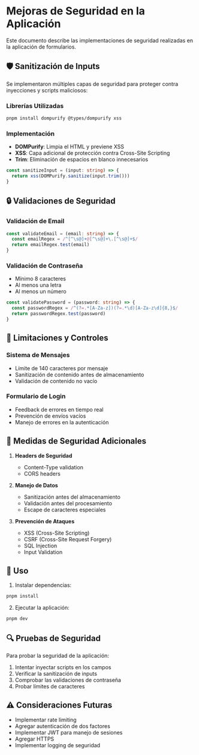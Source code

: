 # Mejoras de Seguridad en la Aplicación

Este documento describe las implementaciones de seguridad realizadas en la aplicación de formularios.

## 🛡️ Sanitización de Inputs

Se implementaron múltiples capas de seguridad para proteger contra inyecciones y scripts maliciosos:

### Librerías Utilizadas
```bash
pnpm install dompurify @types/dompurify xss
```

### Implementación
- **DOMPurify**: Limpia el HTML y previene XSS
- **XSS**: Capa adicional de protección contra Cross-Site Scripting
- **Trim**: Eliminación de espacios en blanco innecesarios

```typescript
const sanitizeInput = (input: string) => {
  return xss(DOMPurify.sanitize(input.trim()))
}
```

## 🔒 Validaciones de Seguridad

### Validación de Email
```typescript
const validateEmail = (email: string) => {
  const emailRegex = /^[^\s@]+@[^\s@]+\.[^\s@]+$/
  return emailRegex.test(email)
}
```

### Validación de Contraseña
- Mínimo 8 caracteres
- Al menos una letra
- Al menos un número
```typescript
const validatePassword = (password: string) => {
  const passwordRegex = /^(?=.*[A-Za-z])(?=.*\d)[A-Za-z\d]{8,}$/
  return passwordRegex.test(password)
}
```

## 🚧 Limitaciones y Controles

### Sistema de Mensajes
- Límite de 140 caracteres por mensaje
- Sanitización de contenido antes de almacenamiento
- Validación de contenido no vacío

### Formulario de Login
- Feedback de errores en tiempo real
- Prevención de envíos vacíos
- Manejo de errores en la autenticación

## 🔐 Medidas de Seguridad Adicionales

1. **Headers de Seguridad**
   - Content-Type validation
   - CORS headers

2. **Manejo de Datos**
   - Sanitización antes del almacenamiento
   - Validación antes del procesamiento
   - Escape de caracteres especiales

3. **Prevención de Ataques**
   - XSS (Cross-Site Scripting)
   - CSRF (Cross-Site Request Forgery)
   - SQL Injection
   - Input Validation

## 📝 Uso

1. Instalar dependencias:
```bash
pnpm install
```

2. Ejecutar la aplicación:
```bash
pnpm dev
```

## 🔍 Pruebas de Seguridad

Para probar la seguridad de la aplicación:
1. Intentar inyectar scripts en los campos
2. Verificar la sanitización de inputs
3. Comprobar las validaciones de contraseña
4. Probar límites de caracteres

## ⚠️ Consideraciones Futuras

- Implementar rate limiting
- Agregar autenticación de dos factores
- Implementar JWT para manejo de sesiones
- Agregar HTTPS
- Implementar logging de seguridad